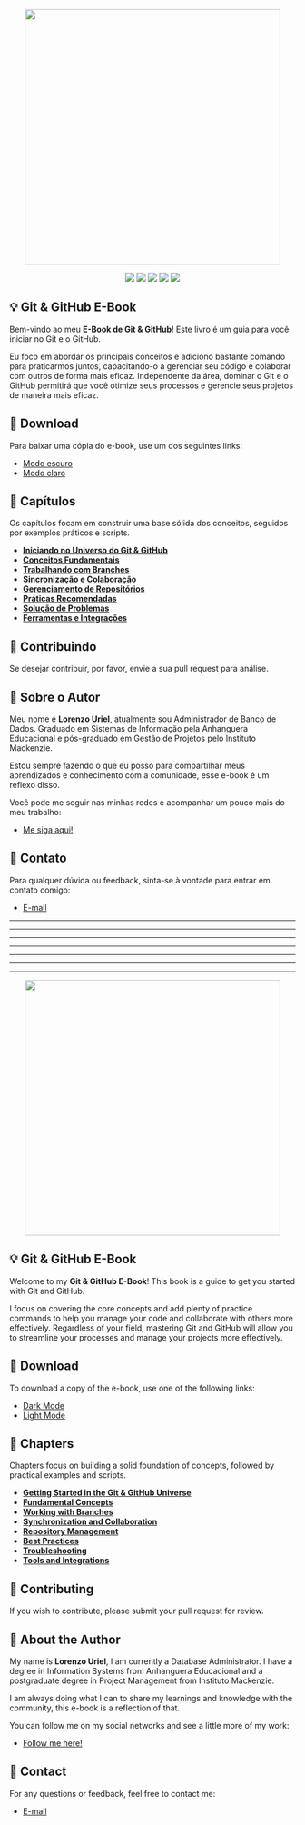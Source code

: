 <p align="center"><img src="https://i.imgur.com/ZNCmHE6.jpeg" height="450" width="auto"></p>

<div align="center">
    <p>
	    <a name="stars"><img src="https://img.shields.io/github/stars/lorenzouriel/ebook-git-github?style=for-the-badge"></a>
	    <a name="forks"><img src="https://img.shields.io/github/forks/lorenzouriel/ebook-git-github?logoColor=green&style=for-the-badge"></a>
	    <a name="contributions"><img src="https://img.shields.io/github/contributors/lorenzouriel/ebook-git-github?logoColor=green&style=for-the-badge"></a>
	    <a name="madeWith"><img src="https://img.shields.io/badge/Made%20with-Markdown-1f425f.svg?style=for-the-badge"></a>
	    <a name="license"><img src="https://img.shields.io/github/license/lorenzouriel/ebook-git-github?style=for-the-badge"></a>
    </p>
</div>

## 💡 Git & GitHub E-Book
Bem-vindo ao meu **E-Book de Git & GitHub**! Este livro é um guia para você iniciar no Git e o GitHub.

Eu foco em abordar os principais conceitos e adiciono bastante comando para praticarmos juntos, capacitando-o a gerenciar seu código e colaborar com outros de forma mais eficaz. Independente da área, dominar o Git e o GitHub permitirá que você otimize seus processos e gerencie seus projetos de maneira mais eficaz.

## 🚀 Download
Para baixar uma cópia do e-book, use um dos seguintes links:
- [Modo escuro](https://github.com/lorenzouriel/ebook-git-github/blob/main/ebook-pt/export/git-ebook-dark.pdf)
- [Modo claro](https://github.com/lorenzouriel/ebook-git-github/blob/main/ebook-pt/export/git-ebook-light.pdf)

## 📖 Capítulos
Os capítulos focam em construir uma base sólida dos conceitos, seguidos por exemplos práticos e scripts.

* [**Iniciando no Universo do Git & GitHub**](/ebook-pt/content/01-iniciando-no-git.md)
* [**Conceitos Fundamentais**](/ebook-pt/content/02-conceitos-fundamentais.md)
* [**Trabalhando com Branches**](/ebook-pt/content/03-trabalhando-com-branches.md)
* [**Sincronização e Colaboração**](/ebook-pt/content/04-colaboracao-e-sincronizacao.md)
* [**Gerenciamento de Repositórios**](/ebook-pt/content/05-gerenciamento-de-repositorios.md)
* [**Práticas Recomendadas**](/ebook-pt/content/06-praticas-recomendadas.md)
* [**Solução de Problemas**](/ebook-pt/content/07-solucao-de-problemas.md)
* [**Ferramentas e Integrações**](/ebook-pt/content/08-ferramentas-e-integracoes.md)


## 🤲 Contribuindo
Se desejar contribuir, por favor, envie a sua pull request para análise.

## 👋 Sobre o Autor
Meu nome é **Lorenzo Uriel**, atualmente sou Administrador de Banco de Dados. Graduado em Sistemas de Informação pela Anhanguera Educacional e pós-graduado em Gestão de Projetos pelo Instituto Mackenzie.

Estou sempre fazendo o que eu posso para compartilhar meus aprendizados e conhecimento com a comunidade, esse e-book é um reflexo disso.

Você pode me seguir nas minhas redes e acompanhar um pouco mais do meu trabalho:
- [Me siga aqui!](https://linktr.ee/lorenzo_uriel)

## 📧 Contato

Para qualquer dúvida ou feedback, sinta-se à vontade para entrar em contato comigo:

- [E-mail](mailto:lorenzouriel394@gmail.com)


---
---
---
---
---
---
---

<p align="center"><img src="https://i.imgur.com/8Hv1mgT.jpeg" height="450" width="auto"></p>

## 💡 Git & GitHub E-Book
Welcome to my **Git & GitHub E-Book**! This book is a guide to get you started with Git and GitHub.

I focus on covering the core concepts and add plenty of practice commands to help you manage your code and collaborate with others more effectively. Regardless of your field, mastering Git and GitHub will allow you to streamline your processes and manage your projects more effectively.

## 🚀 Download
To download a copy of the e-book, use one of the following links:
- [Dark Mode](https://github.com/lorenzouriel/ebook-git-github/blob/main/ebook-en/export/git-ebook-dark.pdf)
- [Light Mode](https://github.com/lorenzouriel/ebook-git-github/blob/main/ebook-en/export/git-ebook-light.pdf)

## 📖 Chapters
Chapters focus on building a solid foundation of concepts, followed by practical examples and scripts.

* [**Getting Started in the Git & GitHub Universe**](/ebook-en/content/01-getting-started.md)
* [**Fundamental Concepts**](/ebook-en/content/02-fundamental-concepts.md)
* [**Working with Branches**](/ebook-en/content/03-working-with-branches.md)
* [**Synchronization and Collaboration**](/ebook-en/content/04-sync-and-collaboration.md)
* [**Repository Management**](/ebook-en/content/05-repository-management.md)
* [**Best Practices**](/ebook-en/content/06-best-practices.md)
* [**Troubleshooting**](/ebook-en/content/07-troubleshooting.md)
* [**Tools and Integrations**](/ebook-en/content/08-tools-and-integrations.md)

## 🤲 Contributing
If you wish to contribute, please submit your pull request for review.

## 👋 About the Author
My name is **Lorenzo Uriel**, I am currently a Database Administrator. I have a degree in Information Systems from Anhanguera Educacional and a postgraduate degree in Project Management from Instituto Mackenzie.

I am always doing what I can to share my learnings and knowledge with the community, this e-book is a reflection of that.

You can follow me on my social networks and see a little more of my work:
- [Follow me here!](https://linktr.ee/lorenzo_uriel)

## 📧 Contact

For any questions or feedback, feel free to contact me:

- [E-mail](mailto:lorenzouriel394@gmail.com)